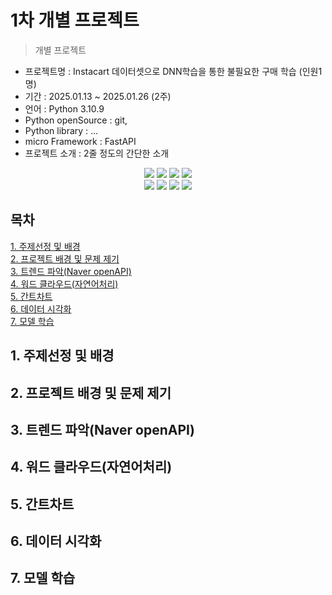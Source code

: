 # 1차 개별 프로젝트
> 개별 프로젝트

- 프로젝트명 : Instacart 데이터셋으로 DNN학습을 통한 불필요한 구매 학습 (인원1명)
- 기간 : 2025.01.13 ~ 2025.01.26 (2주)
- 언어 : Python 3.10.9
- Python openSource : git,
- Python library : ...
- micro Framework : FastAPI
- 프로젝트 소개 : 2줄 정도의 간단한 소개

<div align=center> 
  <img src="https://img.shields.io/badge/python-3776AB?style=for-the-badge&logo=python&logoColor=white"> 
  <img src="https://img.shields.io/badge/tensorflow-55ff55?style=for-the-badge&logo=fastapi&logoColor=white">
  <img src="https://img.shields.io/badge/sklearn-55ff55?style=for-the-badge&logo=fastapi&logoColor=white">
  <img src="https://img.shields.io/badge/fastapi-FF0000?style=for-the-badge&logo=fastapi&logoColor=white">
</div>
<div align=center> 
  <img src="https://img.shields.io/badge/bootstrap-7952B3?style=for-the-badge&logo=bootstrap&logoColor=white">
  <img src="https://img.shields.io/badge/html5-E34F26?style=for-the-badge&logo=html5&logoColor=white"> 
  <img src="https://img.shields.io/badge/css-1572B6?style=for-the-badge&logo=css3&logoColor=white"> 
  <img src="https://img.shields.io/badge/jquery-0769AD?style=for-the-badge&logo=jquery&logoColor=white">
</div>

## 목차
[1. 주제선정 및 배경](https://github.com/WasVelinn/1stPerSonalProjecT?tab=readme-ov-file#1-%EC%A3%BC%EC%A0%9C%EC%84%A0%EC%A0%95-%EB%B0%8F-%EB%B0%B0%EA%B2%BD)<br>
[2. 프로젝트 배경 및 문제 제기](https://github.com/WasVelinn/1stPerSonalProjecT?tab=readme-ov-file#2-%ED%94%84%EB%A1%9C%EC%A0%9D%ED%8A%B8-%EB%B0%B0%EA%B2%BD-%EB%B0%8F-%EB%AC%B8%EC%A0%9C-%EC%A0%9C%EA%B8%B0)<br>
[3. 트렌드 파악(Naver openAPI)](https://github.com/WasVelinn/1stPerSonalProjecT?tab=readme-ov-file#3-%ED%8A%B8%EB%A0%8C%EB%93%9C-%ED%8C%8C%EC%95%85naver-openapi)<br>
[4. 워드 클라우드(자연어처리)](https://github.com/WasVelinn/1stPerSonalProjecT?tab=readme-ov-file#4-%EC%9B%8C%EB%93%9C-%ED%81%B4%EB%9D%BC%EC%9A%B0%EB%93%9C%EC%9E%90%EC%97%B0%EC%96%B4%EC%B2%98%EB%A6%AC)<br>
[5. 간트차트](https://github.com/WasVelinn/1stPerSonalProjecT?tab=readme-ov-file#5-%EA%B0%84%ED%8A%B8%EC%B0%A8%ED%8A%B8)<br>
[6. 데이터 시각화](https://github.com/WasVelinn/1stPerSonalProjecT?tab=readme-ov-file#6-%EB%8D%B0%EC%9D%B4%ED%84%B0-%EC%8B%9C%EA%B0%81%ED%99%94)<br>
[7. 모델 학습](https://github.com/WasVelinn/1stPerSonalProjecT?tab=readme-ov-file#7-%EB%AA%A8%EB%8D%B8-%ED%95%99%EC%8A%B5)<br>

## 1. 주제선정 및 배경

## 2. 프로젝트 배경 및 문제 제기

## 3. 트렌드 파악(Naver openAPI)

## 4. 워드 클라우드(자연어처리)

## 5. 간트차트

## 6. 데이터 시각화

## 7. 모델 학습